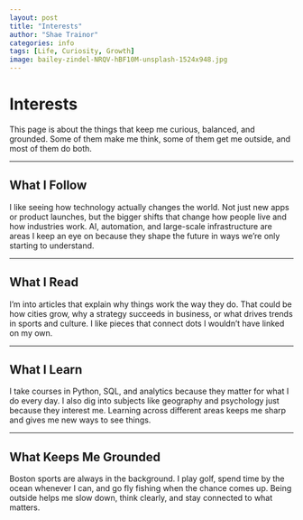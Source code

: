 ```yaml
---
layout: post
title: "Interests"
author: "Shae Trainor"
categories: info
tags: [Life, Curiosity, Growth]
image: bailey-zindel-NRQV-hBF10M-unsplash-1524x948.jpg
---
```


# Interests

This page is about the things that keep me curious, balanced, and grounded. Some of them make me think, some of them get me outside, and most of them do both.

---

## What I Follow
I like seeing how technology actually changes the world. Not just new apps or product launches, but the bigger shifts that change how people live and how industries work. AI, automation, and large-scale infrastructure are areas I keep an eye on because they shape the future in ways we’re only starting to understand.

---

## What I Read
I’m into articles that explain why things work the way they do. That could be how cities grow, why a strategy succeeds in business, or what drives trends in sports and culture. I like pieces that connect dots I wouldn’t have linked on my own.

---

## What I Learn
I take courses in Python, SQL, and analytics because they matter for what I do every day. I also dig into subjects like geography and psychology just because they interest me. Learning across different areas keeps me sharp and gives me new ways to see things.

---

## What Keeps Me Grounded
Boston sports are always in the background. I play golf, spend time by the ocean whenever I can, and go fly fishing when the chance comes up. Being outside helps me slow down, think clearly, and stay connected to what matters.
